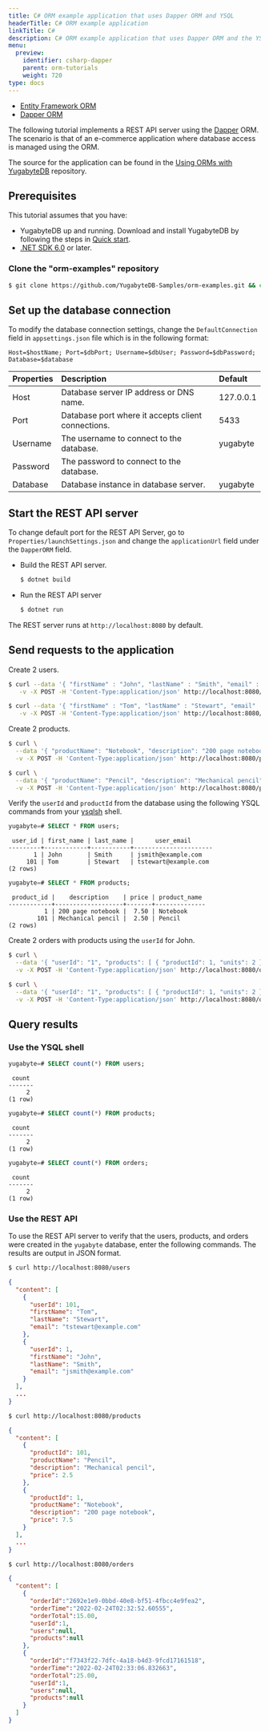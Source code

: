 ```yaml
---
title: C# ORM example application that uses Dapper ORM and YSQL
headerTitle: C# ORM example application
linkTitle: C#
description: C# ORM example application that uses Dapper ORM and the YSQL API.
menu:
  preview:
    identifier: csharp-dapper
    parent: orm-tutorials
    weight: 720
type: docs
---
```


<ul class="nav nav-tabs-alt nav-tabs-yb">
  <li>
    <a href="../ysql-entity-framework/" class="nav-link">
      <i class="icon-postgres" aria-hidden="true"></i>
      Entity Framework ORM
    </a>
  </li>
  <li>
    <a href="../ysql-dapper/" class="nav-link active">
      <i class="icon-postgres" aria-hidden="true"></i>
      Dapper ORM
    </a>
  </li>
</ul>

The following tutorial implements a REST API server using the [Dapper](https://github.com/DapperLib/Dapper) ORM. The scenario is that of an e-commerce application where database access is managed using the ORM.

The source for the application can be found in the [Using ORMs with YugabyteDB](https://github.com/yugabyte/orm-examples/tree/master/csharp/dapper) repository.

## Prerequisites

This tutorial assumes that you have:

- YugabyteDB up and running. Download and install YugabyteDB by following the steps in [Quick start](/preview/tutorials/quick-start/).
- [.NET SDK 6.0](https://dotnet.microsoft.com/en-us/download) or later.

### Clone the "orm-examples" repository

```sh
$ git clone https://github.com/YugabyteDB-Samples/orm-examples.git && cd orm-examples/csharp/dapper/DapperORM
```

## Set up the database connection

To modify the database connection settings, change the `DefaultConnection` field in `appsettings.json` file which is in the following format:

`Host=$hostName; Port=$dbPort; Username=$dbUser; Password=$dbPassword; Database=$database`

| Properties | Description | Default |
| :--------- | :---------- | :------ |
| Host | Database server IP address or DNS name. | 127.0.0.1 |
| Port | Database port where it accepts client connections. | 5433 |
| Username | The username to connect to the database. | yugabyte |
| Password | The password to connect to the database. |  |
| Database | Database instance in database server. | yugabyte |

## Start the REST API server

To change default port for the REST API Server, go to `Properties/launchSettings.json` and change the `applicationUrl` field under the `DapperORM` field.

- Build the REST API server.

  ```sh
  $ dotnet build
  ```

- Run the REST API server

  ```sh
  $ dotnet run
  ```

The REST server runs at `http://localhost:8080` by default.

## Send requests to the application

Create 2 users.

```sh
$ curl --data '{ "firstName" : "John", "lastName" : "Smith", "email" : "jsmith@example.com" }' \
   -v -X POST -H 'Content-Type:application/json' http://localhost:8080/users
```

```sh
$ curl --data '{ "firstName" : "Tom", "lastName" : "Stewart", "email" : "tstewart@example.com" }' \
   -v -X POST -H 'Content-Type:application/json' http://localhost:8080/users
```

Create 2 products.

```sh
$ curl \
  --data '{ "productName": "Notebook", "description": "200 page notebook", "price": 7.50 }' \
  -v -X POST -H 'Content-Type:application/json' http://localhost:8080/products
```

```sh
$ curl \
  --data '{ "productName": "Pencil", "description": "Mechanical pencil", "price": 2.50 }' \
  -v -X POST -H 'Content-Type:application/json' http://localhost:8080/products
```

Verify the `userId` and `productId` from the database using the following YSQL commands from your [ysqlsh](../../../../api/ysqlsh/#starting-ysqlsh) shell.

```sql
yugabyte=# SELECT * FROM users;
```

```output
 user_id | first_name | last_name |      user_email
---------+------------+-----------+----------------------
       1 | John       | Smith     | jsmith@example.com
     101 | Tom        | Stewart   | tstewart@example.com
(2 rows)
```

```sql
yugabyte=# SELECT * FROM products;
```

```output
 product_id |    description    | price | product_name
------------+-------------------+-------+--------------
          1 | 200 page notebook |  7.50 | Notebook
        101 | Mechanical pencil |  2.50 | Pencil
(2 rows)
```

Create 2 orders with products using the `userId` for John.

```sh
$ curl \
  --data '{ "userId": "1", "products": [ { "productId": 1, "units": 2 } ] }' \
  -v -X POST -H 'Content-Type:application/json' http://localhost:8080/orders
```

```sh
$ curl \
  --data '{ "userId": "1", "products": [ { "productId": 1, "units": 2 }, { "productId": 101, "units": 4 } ] }' \
  -v -X POST -H 'Content-Type:application/json' http://localhost:8080/orders
```

## Query results

### Use the YSQL shell

```sql
yugabyte=# SELECT count(*) FROM users;
```

```output
 count
-------
     2
(1 row)
```

```sql
yugabyte=# SELECT count(*) FROM products;
```

```output
 count
-------
     2
(1 row)
```

```sql
yugabyte=# SELECT count(*) FROM orders;
```

```output
 count
-------
     2
(1 row)
```

### Use the REST API

To use the REST API server to verify that the users, products, and orders were created in the `yugabyte` database, enter the following commands. The results are output in JSON format.

```sh
$ curl http://localhost:8080/users
```

```output.json
{
  "content": [
    {
      "userId": 101,
      "firstName": "Tom",
      "lastName": "Stewart",
      "email": "tstewart@example.com"
    },
    {
      "userId": 1,
      "firstName": "John",
      "lastName": "Smith",
      "email": "jsmith@example.com"
    }
  ],
  ...
}
```

```sh
$ curl http://localhost:8080/products
```

```output.json
{
  "content": [
    {
      "productId": 101,
      "productName": "Pencil",
      "description": "Mechanical pencil",
      "price": 2.5
    },
    {
      "productId": 1,
      "productName": "Notebook",
      "description": "200 page notebook",
      "price": 7.5
    }
  ],
  ...
}
```

```sh
$ curl http://localhost:8080/orders
```

```output.json
{
  "content": [
    {
      "orderId":"2692e1e9-0bbd-40e8-bf51-4fbcc4e9fea2",
      "orderTime":"2022-02-24T02:32:52.60555",
      "orderTotal":15.00,
      "userId":1,
      "users":null,
      "products":null
    },
    {
      "orderId":"f7343f22-7dfc-4a18-b4d3-9fcd17161518",
      "orderTime":"2022-02-24T02:33:06.832663",
      "orderTotal":25.00,
      "userId":1,
      "users":null,
      "products":null
    }
  ]
}
```
